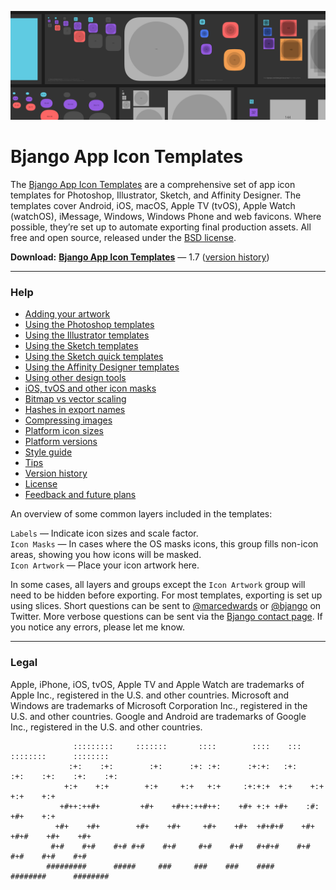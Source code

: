 ![](Help/images/templates-hero.png)

# Bjango App Icon Templates

The [Bjango App Icon Templates](https://bjango.com/designresources/) are a comprehensive set of app icon templates for Photoshop, Illustrator, Sketch, and Affinity Designer. The templates cover Android, iOS, macOS, Apple TV (tvOS), Apple Watch (watchOS), iMessage, Windows, Windows Phone and web favicons. Where possible, they’re set up to automate exporting final production assets. All free and open source, released under the [BSD license](https://github.com/bjango/Bjango-Templates/blob/master/Help/License.md).

**Download:** **[Bjango App Icon Templates](https://github.com/bjango/Bjango-Templates/archive/master.zip)** — 1.7 ([version history](https://github.com/bjango/Bjango-Templates/blob/master/Help/Version%20History.md))

-----

### Help

- [Adding your artwork](https://github.com/bjango/Bjango-Templates/blob/master/Help/Help.md#adding-your-artwork)
- [Using the Photoshop templates](https://github.com/bjango/Bjango-Templates/blob/master/Help/Help.md#using-the-photoshop-templates)
- [Using the Illustrator templates](https://github.com/bjango/Bjango-Templates/blob/master/Help/Help.md#using-the-illustrator-templates)
- [Using the Sketch templates](https://github.com/bjango/Bjango-Templates/blob/master/Help/Help.md#using-the-sketch-templates)
- [Using the Sketch quick templates](https://github.com/bjango/Bjango-Templates/blob/master/Help/Help.md#using-the-sketch-quick-templates)
- [Using the Affinity Designer templates](https://github.com/bjango/Bjango-Templates/blob/master/Help/Help.md#using-the-affinity-designer-templates)
- [Using other design tools](https://github.com/bjango/Bjango-Templates/blob/master/Help/Help.md#using-other-design-tools)
- [iOS, tvOS and other icon masks](https://github.com/bjango/Bjango-Templates/blob/master/Help/Help.md#ios-tvos-and-other-icon-masks)
- [Bitmap vs vector scaling](https://github.com/bjango/Bjango-Templates/blob/master/Help/Scaling.md)
- [Hashes in export names](https://github.com/bjango/Bjango-Templates/blob/master/Help/Help.md#hashes-in-export-names)
- [Compressing images](https://github.com/bjango/Bjango-Templates/blob/master/Help/Help.md#compressing-images)
- [Platform icon sizes](https://github.com/bjango/Bjango-Templates/blob/master/Help/Icon%20Sizes.md)
- [Platform versions](https://github.com/bjango/Bjango-Templates/blob/master/Help/Help.md#platform-versions)
- [Style guide](https://github.com/bjango/Bjango-Templates/blob/master/Help/Style%20Guide.md)
- [Tips](https://github.com/bjango/Bjango-Templates/blob/master/Help/Help.md#tips)
- [Version history](https://github.com/bjango/Bjango-Templates/blob/master/Help/Version%20History.md)
- [License](https://github.com/bjango/Bjango-Templates/blob/master/Help/License.md)
- [Feedback and future plans](https://github.com/bjango/Bjango-Templates/blob/master/Help/Help.md#feedback-and-future-plans)

An overview of some common layers included in the templates:

`Labels` — Indicate icon sizes and scale factor.  
`Icon Masks` — In cases where the OS masks icons, this group fills non-icon areas, showing you how icons will be masked.  
`Icon Artwork` — Place your icon artwork here.

In some cases, all layers and groups except the `Icon Artwork` group will need to be hidden before exporting. For most templates, exporting is set up using slices. Short questions can be sent to [@marcedwards](https://twitter.com/marcedwards) or [@bjango](https://twitter.com/bjango) on Twitter. More verbose questions can be sent via the [Bjango contact page](https://bjango.com/contact/). If you notice any errors, please let me know.

-----

### Legal

Apple, iPhone, iOS, tvOS, Apple TV and Apple Watch are trademarks of Apple Inc., registered in the U.S. and other countries. Microsoft and Windows are trademarks of Microsoft Corporation Inc., registered in the U.S. and other countries. Google and Android are trademarks of Google Inc., registered in the U.S. and other countries.

```
              :::::::::     :::::::       ::::        ::::    :::     ::::::::      :::::::: 
             :+:    :+:        :+:      :+: :+:      :+:+:   :+:    :+:    :+:    :+:    :+: 
            +:+    +:+        +:+     +:+   +:+     :+:+:+  +:+    +:+           +:+    +:+  
           +#++:++#+         +#+    +#++:++#++:    +#+ +:+ +#+    :#:           +#+    +:+   
          +#+    +#+        +#+    +#+     +#+    +#+  +#+#+#    +#+   +#+#    +#+    +#+    
         #+#    #+#    #+# #+#    #+#     #+#    #+#   #+#+#    #+#    #+#    #+#    #+#     
        #########      #####     ###     ###    ###    ####     ########      ######## 
```

